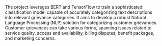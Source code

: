 The project leverages BERT and TensorFlow to train a sophisticated classification model capable of accurately categorizing text descriptions into relevant grievance categories. It aims to develop a robust Natural Language Processing (NLP) solution for categorizing customer grievances. Customer grievances can take various forms, spanning issues related to service quality, access and availability, billing disputes, benefit packages, and marketing concerns.
